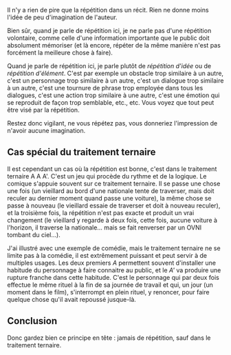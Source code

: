 <!-- Page: #480 Ne jamais se répéter -->

Il n'y a rien de pire que la répétition dans un récit. Rien ne donne moins l'idée de peu d'imagination de l'auteur.

Bien sûr, quand je parle de répétition ici, je ne parle pas d'une répétition volontaire, comme celle d'une information importante que le public doit absolument mémoriser (et là encore, répéter de la même manière n'est pas forcément la meilleure chose à faire).

Quand je parle de répétition ici, je parle plutôt de *répétition d'idée* ou de *répétition d'élément*. C'est par exemple un obstacle trop similaire à un autre, c'est un personnage trop similaire à un autre, c'est un dialogue trop similaire à un autre, c'est une tournure de phrase trop employée dans tous les dialogues, c'est une action trop similaire à une autre, c'est une émotion qui se reproduit de façon trop semblable, etc., etc. Vous voyez que tout peut être visé par la répétition.

Restez donc vigilant, ne vous répétez pas, vous donneriez l'impression de n'avoir aucune imagination.

## Cas spécial du traitement ternaire

Il est cependant un cas où la répétition est bonne, c'est dans le traitement ternaire A A A'. C'est un jeu qui procède du rythme et de la logique. Le comique s'appuie souvent sur ce traitement ternaire. Il se passe une chose une fois (un vieillard au bord d'une nationale tente de traverser, mais doit reculer au dernier moment quand passe une voiture), la même chose se passe à nouveau (le vieillard essaie de traverser et doit à nouveau reculer), et la troisième fois, la répétition n'est pas exacte et produit un vrai changement (le vieillard y regarde à deux fois, cette fois, aucune voiture à l'horizon, il traverse la nationale… mais se fait renverser par un OVNI tombant du ciel…).

J'ai illustré avec une exemple de comédie, mais le traitement ternaire ne se limite pas à la comédie, il est extrêmement puissant et peut servir à de multiples usages. Les deux premiers *A* permettent souvent d'installer une habitude du personnage à faire connaitre au public, et le *A'* va produire une rupture franche dans cette habitude. C'est le personnage qui par deux fois effectue le même rituel à la fin de sa journée de travail et qui, un jour (un moment dans le film), s'interrompt en plein rituel, y renoncer, pour faire quelque chose qu'il avait repoussé jusque-là.

## Conclusion

Donc gardez bien ce principe en tête : jamais de répétition, sauf dans le traitement ternaire.